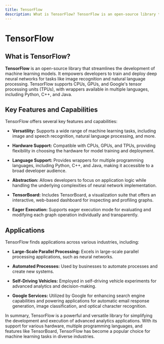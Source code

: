 ```yaml
---
title: TensorFlow
description: What is TensorFlow? TensorFlow is an open-source library that streamlines the development of machine learning models. It empowers developers to train and deploy deep neural networks for tasks like image recognition and natural language processing. TensorFlow supports CPUs, GPUs, and Google's tensor processing units (TPUs), with wrappers available in multiple languages, including Python, C++, and Java.
---
```


# TensorFlow

## What is TensorFlow?

**TensorFlow** is an open-source library that streamlines the development of machine learning models. It empowers developers to train and deploy deep neural networks for tasks like image recognition and natural language processing. TensorFlow supports CPUs, GPUs, and Google's tensor processing units (TPUs), with wrappers available in multiple languages, including Python, C++, and Java.

## Key Features and Capabilities

TensorFlow offers several key features and capabilities:

- **Versatility:** Supports a wide range of machine learning tasks, including image and speech recognition, natural language processing, and more.

- **Hardware Support:** Compatible with CPUs, GPUs, and TPUs, providing flexibility in choosing the hardware for model training and deployment.

- **Language Support:** Provides wrappers for multiple programming languages, including Python, C++, and Java, making it accessible to a broad developer audience.

- **Abstraction:** Allows developers to focus on application logic while handling the underlying complexities of neural network implementation.

- **TensorBoard:** Includes TensorBoard, a visualization suite that offers an interactive, web-based dashboard for inspecting and profiling graphs.

- **Eager Execution:** Supports eager execution mode for evaluating and modifying each graph operation individually and transparently.

## Applications

TensorFlow finds applications across various industries, including:

- **Large-Scale Parallel Processing:** Excels in large-scale parallel processing applications, such as neural networks.

- **Automated Processes:** Used by businesses to automate processes and create new systems.

- **Self-Driving Vehicles:** Employed in self-driving vehicle experiments for advanced analytics and decision-making.

- **Google Services:** Utilized by Google for enhancing search engine capabilities and powering applications for automatic email response generation, image classification, and optical character recognition.

In summary, TensorFlow is a powerful and versatile library for simplifying the development and execution of advanced analytics applications. With its support for various hardware, multiple programming languages, and features like TensorBoard, TensorFlow has become a popular choice for machine learning tasks in diverse industries.
